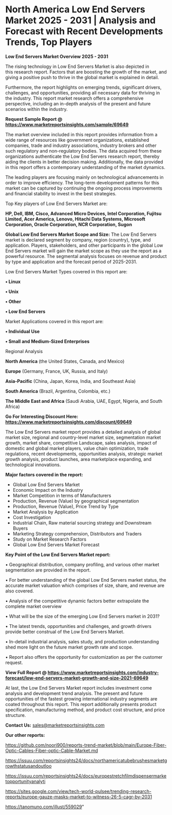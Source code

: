 # North America Low End Servers Market 2025 - 2031 | Analysis and Forecast with Recent Developments Trends, Top Players

<Strong> Low End Servers Market Overview 2025 - 2031</strong>

The rising technology in Low End Servers Market is also depicted in this research report. Factors that are boosting the growth of the market, and giving a positive push to thrive in the global market is explained in detail.

Furthermore, the report highlights on emerging trends, significant drivers, challenges, and opportunities, providing all necessary data for thriving in the industry. This report market research offers a comprehensive perspective, including an in-depth analysis of the present and future scenarios within the industry.

<strong>Request Sample Report @ <a href=https://www.marketreportsinsights.com/sample/69649>https://www.marketreportsinsights.com/sample/69649</a></strong>

The market overview included in this report provides information from a wide range of resources like government organizations, established companies, trade and industry associations, industry brokers and other such regulatory and non-regulatory bodies. The data acquired from these organizations authenticate the Low End Servers research report, thereby aiding the clients in better decision making. Additionally, the data provided in this report offers a contemporary understanding of the market dynamics.

The leading players are focusing mainly on technological advancements in order to improve efficiency. The long-term development patterns for this market can be captured by continuing the ongoing process improvements and financial stability to invest in the best strategies.

Top Key players of Low End Servers Market are:

<strong>HP, Dell, IBM, Cisco, Advanced Micro Devices, Intel Corporation, Fujitsu Limited, Acer America, Lenovo, Hitachi Data Systems, Microsoft Corporation, Oracle Corporation, NCR Corporation, Sugon</strong>

<strong><b>Global Low End Servers Market Scope and Size:</b></strong>
The Low End Servers market is declared segment by company, region (country), type, and application. Players, stakeholders, and other participants in the global Low End Servers market will gain the market scope as they use the report as a powerful resource. The segmental analysis focuses on revenue and product by type and application and the forecast period of 2025-2031.

Low End Servers Market Types covered in this report are:

<strong>• Linux

• Unix

• Other

• Low End Servers</strong>

Market Applications covered in this report are:

<strong>• Individual Use

• Small and Medium-Sized Enterprises</strong> 

Regional Analysis

<strong>North America</strong> (the United States, Canada, and Mexico)

<strong>Europe</strong> (Germany, France, UK, Russia, and Italy)

<strong>Asia-Pacific</strong> (China, Japan, Korea, India, and Southeast Asia)

<strong>South America</strong> (Brazil, Argentina, Colombia, etc.)

<strong>The Middle East and Africa</strong> (Saudi Arabia, UAE, Egypt, Nigeria, and South Africa)

<strong>Go For Interesting Discount Here: <a href=https://www.marketreportsinsights.com/discount/69649>https://www.marketreportsinsights.com/discount/69649</a></strong>

The Low End Servers market report provides a detailed analysis of global market size, regional and country-level market size, segmentation market growth, market share, competitive Landscape, sales analysis, impact of domestic and global market players, value chain optimization, trade regulations, recent developments, opportunities analysis, strategic market growth analysis, product launches, area marketplace expanding, and technological innovations.

<strong><b>Major factors covered in the report:</b></strong>
<ul>
  <li>Global Low End Servers Market </li>
  <li>Economic Impact on the Industry</li>
  <li>Market Competition in terms of Manufacturers</li>
  <li>Production, Revenue (Value) by geographical segmentation</li>
  <li>Production, Revenue (Value), Price Trend by Type</li>
  <li>Market Analysis by Application</li>
  <li>Cost Investigation</li>
  <li>Industrial Chain, Raw material sourcing strategy and Downstream Buyers</li>
  <li>Marketing Strategy comprehension, Distributors and Traders</li>
  <li>Study on Market Research Factors</li>
  <li>Global Low End Servers Market Forecast</li>
</ul>

<strong><b>Key Point of the Low End Servers Market report:</b></strong>

• Geographical distribution, company profiling, and various other market segmentation are provided in the report.

• For better understanding of the global Low End Servers market status, the accurate market valuation which comprises of size, share, and revenue are also covered.

• Analysis of the competitive dynamic factors better extrapolate the complete market overview

• What will be the size of the emerging Low End Servers market in 2031?

• The latest trends, opportunities and challenges, and growth drivers provide better construal of the Low End Servers Market.

• In-detail industrial analysis, sales study, and production understanding shed more light on the future market growth rate and scope.

• Report also offers the opportunity for customization as per the customer request.

<strong><b>View Full Report @ <a href=https://www.marketreportsinsights.com/industry-forecast/low-end-servers-market-growth-and-size-2021-69649>https://www.marketreportsinsights.com/industry-forecast/low-end-servers-market-growth-and-size-2021-69649</a></b></strong>


At last, the Low End Servers Market report includes investment come analysis and development trend analysis. The present and future opportunities of the fastest growing international industry segments are coated throughout this report. This report additionally presents product specification, manufacturing method, and product cost structure, and price structure.

<strong>Contact Us:</strong>
sales@marketreportsinsights.com

<strong>Our other reports:</strong>

<a href=https://github.com/noori900/reports-trend-market/blob/main/Europe-Fiber-Optic-Cables-Fiber-optic-Cable-Market.md>https://github.com/noori900/reports-trend-market/blob/main/Europe-Fiber-Optic-Cables-Fiber-optic-Cable-Market.md</a>

<a href=https://issuu.com/reportsinsights24/docs/northamericatubebrushesmarketgrowthstatusandoutloo>https://issuu.com/reportsinsights24/docs/northamericatubebrushesmarketgrowthstatusandoutloo</a>

<a href=https://issuu.com/reportsinsights24/docs/europestretchfilmdispensermarketopportunityanalyti>https://issuu.com/reportsinsights24/docs/europestretchfilmdispensermarketopportunityanalyti</a>

<a href=https://sites.google.com/view/tech-world-pulsee/trending-research-reports/europe-gauze-masks-market-to-witness-26-5-cagr-by-2031>https://sites.google.com/view/tech-world-pulsee/trending-research-reports/europe-gauze-masks-market-to-witness-26-5-cagr-by-2031</a>

<a href=https://tanomuno.com/illust/559029>https://tanomuno.com/illust/559029</a>"
